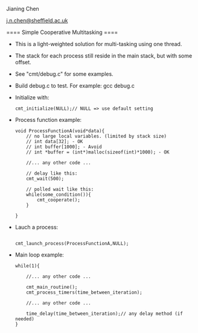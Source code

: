 
Jianing Chen

j.n.chen@sheffield.ac.uk

==== Simple Cooperative Multitasking ====

 - This is a light-weighted solution for multi-tasking using one thread. 
 - The stack for each process still reside in the main stack, but with some offset. 
 - See "cmt/debug.c" for some examples.
 - Build debug.c to test. For example: gcc debug.c

 - Initialize with:
    ```
    cmt_initialize(NULL);// NULL => use default setting
    ```

 - Process function example:

    ```
    void ProcessFunctionA(void*data){
        // no large local variables. (limited by stack size)
        // int data[32]; - OK
        // int buffer[1000]; - Avoid
        // int *buffer = (int*)malloc(sizeof(int)*1000); - OK
        
        //... any other code ...
        
        // delay like this:
        cmt_wait(500);
        
        // polled wait like this:
        while(some_condition()){
            cmt_cooperate();
        }
        
    }
    ```

 - Lauch a process:
    
    ```
    
    cmt_launch_process(ProcessFunctionA,NULL);
    
    ```



 - Main loop example:
    
    ```
    while(1){
        
        //... any other code ...
        
        cmt_main_routine();
        cmt_process_timers(time_between_iteration);
        
        //... any other code ...
        
        time_delay(time_between_iteration);// any delay method (if needed)
    }
    ```
    
